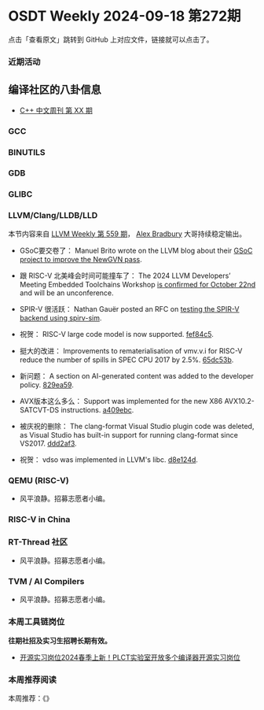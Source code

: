 # OSDT Weekly 2024-09-18 第272期

点击「查看原文」跳转到 GitHub 上对应文件，链接就可以点击了。

### 近期活动

## 编译社区的八卦信息

- [C++ 中文周刊 第 XX 期]()

### GCC

### BINUTILS

### GDB

### GLIBC

### LLVM/Clang/LLDB/LLD

本节内容来自 [LLVM Weekly 第 559 期](http://llvmweekly.org/issue/559)，
[Alex Bradbury](https://www.linkedin.com/in/alex-bradbury/) 大哥持续稳定输出。

* GSoC要交卷了： Manuel Brito wrote on the LLVM blog about their [GSoC project to improve the NewGVN pass](https://blog.llvm.org/posts/2024-09-01-reviving-newgvn/).

* 跟 RISC-V 北美峰会时间可能撞车了： The 2024 LLVM Developers’ Meeting Embedded Toolchains Workshop [is confirmed for October 22nd](https://discourse.llvm.org/t/2024-llvm-developers-meeting-embedded-toolchains-workshop/81189) and will be an unconference.

* SPIR-V 很活跃： Nathan Gauër posted an RFC on [testing the SPIR-V backend using spirv-sim](https://discourse.llvm.org/t/rfc-spir-v-backend-testing-using-spirv-sim-llvm-ir-spir-v-interpreter/81168).

* 祝贺： RISC-V large code model is now supported.  [fef84c5](https://github.com/llvm/llvm-project/commit/fef84c56dcd9).

* 挺大的改进： Improvements to rematerialisation of vmv.v.i for RISC-V reduce the number of spills in SPEC CPU 2017 by 2.5%.
  [65dc53b](https://github.com/llvm/llvm-project/commit/65dc53baca60).

* 新问题： A section on AI-generated content was added to the developer policy.
  [829ea59](https://github.com/llvm/llvm-project/commit/829ea59ddaf0).

* AVX版本这么多么： Support was implemented for the new X86 AVX10.2-SATCVT-DS instructions.
  [a409ebc](https://github.com/llvm/llvm-project/commit/a409ebc1fc13).

* 被庆祝的删除： The clang-format Visual Studio plugin code was deleted, as Visual Studio has built-in support for running clang-format since VS2017.
  [ddd2af3](https://github.com/llvm/llvm-project/commit/ddd2af3c5a07).

* 祝贺： vdso was implemented in LLVM's libc.
  [d8e124d](https://github.com/llvm/llvm-project/commit/d8e124dffaae).

### QEMU (RISC-V)

- 风平浪静。招募志愿者小编。

### RISC-V in China

### RT-Thread 社区

- 风平浪静。招募志愿者小编。

### TVM / AI Compilers

- 风平浪静。招募志愿者小编。

### 本周工具链岗位

**往期社招及实习生招聘长期有效。**

- [开源实习岗位2024春季上新！PLCT实验室开放多个编译器开源实习岗位](https://mp.weixin.qq.com/s/D-l7hE2S-21NCAZsVqPzMA)

### 本周推荐阅读

本周推荐：《》

